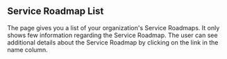 ## Service Roadmap List

The page gives you a list of your organization's Service Roadmaps. It only shows few information regarding the Service Roadmap. The user can see additional details about the Service Roadmap by clicking on the link in the name column.
